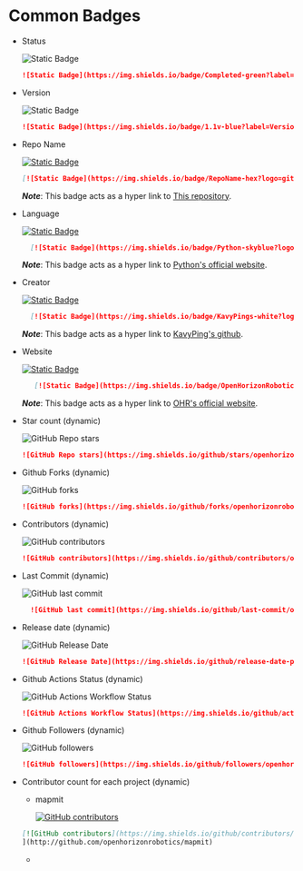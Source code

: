 # Common Badges 

* Status
  
   ![Static Badge](https://img.shields.io/badge/Completed-green?label=Status%20)
   ```markdown
  ![Static Badge](https://img.shields.io/badge/Completed-green?label=Status%20)


* Version
  
  ![Static Badge](https://img.shields.io/badge/1.1v-blue?label=Version)
  
  ```markdown
  ![Static Badge](https://img.shields.io/badge/1.1v-blue?label=Version)
  ```

  
* Repo Name
  
  [![Static Badge](https://img.shields.io/badge/RepoName-hex?logo=github&logoSize=auto&labelColor=black)](https://github.com/openhorizonrobotics/.github/new/main)

  ```md
  [![Static Badge](https://img.shields.io/badge/RepoName-hex?logo=github&logoSize=auto&labelColor=black)](https://github.com/openhorizonrobotics/.github/new/main)
  ```

  ***Note***: This badge acts as a hyper link to [This repository](https://github.com/openhorizonrobotics/.github/new/main).


* Language

  [![Static Badge](https://img.shields.io/badge/Python-skyblue?logo=python&logoSize=auto&labelColor=black)](https://www.python.org/)

  ```md
    [![Static Badge](https://img.shields.io/badge/Python-skyblue?logo=python&logoSize=auto&labelColor=black)](https://www.python.org/)
  ```

    ***Note***: This badge acts as a hyper link to [Python's official website](https://www.python.org/).


* Creator

  [![Static Badge](https://img.shields.io/badge/KavyPings-white?logo=github&logoSize=auto&labelColor=black)](https://github.com/KavyPings)
  
  ```md
    [![Static Badge](https://img.shields.io/badge/KavyPings-white?logo=github&logoSize=auto&labelColor=black)](https://github.com/KavyPings)
  ```

     ***Note***: This badge acts as a hyper link to [KavyPing's github](https://github.com/KavyPings).


* Website

  [![Static Badge](https://img.shields.io/badge/OpenHorizonRobotics-blue?logo=google&logoColor=white&logoSize=auto&labelColor=black)](https://openhorizonrobotics.com/)

  ```md
     [![Static Badge](https://img.shields.io/badge/OpenHorizonRobotics-blue?logo=google&logoColor=white&logoSize=auto&labelColor=black)](https://openhorizonrobotics.com/)
  ```

     ***Note***: This badge acts as a hyper link to [OHR's official website](https://openhorizonrobotics.com/).


* Star count (dynamic)
  
  ![GitHub Repo stars](https://img.shields.io/github/stars/openhorizonrobotics/.github?style=flat&logo=github&logoColor=white&logoSize=auto&labelColor=black&color=yellow)

    ```md
    ![GitHub Repo stars](https://img.shields.io/github/stars/openhorizonrobotics/.github?style=flat&logo=github&logoColor=white&logoSize=auto&labelColor=black&color=yellow)
    ```

* Github Forks (dynamic)

  ![GitHub forks](https://img.shields.io/github/forks/openhorizonrobotics/.github?style=flat&logo=github&logoColor=white&logoSize=auto&labelColor=black&color=darkblue)

  ```md
  ![GitHub forks](https://img.shields.io/github/forks/openhorizonrobotics/.github?style=flat&logo=github&logoColor=white&logoSize=auto&labelColor=black&color=darkblue)
  ```


* Contributors (dynamic)

  ![GitHub contributors](https://img.shields.io/github/contributors/openhorizonrobotics/.github?logo=github&logoColor=white&logoSize=auto&labelColor=black&color=blue)

  ```md
  ![GitHub contributors](https://img.shields.io/github/contributors/openhorizonrobotics/.github?logo=github&logoColor=white&logoSize=auto&labelColor=black&color=blue)
  ```

* Last Commit (dynamic)

  ![GitHub last commit](https://img.shields.io/github/last-commit/openhorizonrobotics/.github?path=README.md&display_timestamp=committer&logo=github&logoColor=white&logoSize=auto&labelColor=black&color=red)

  ```md
    ![GitHub last commit](https://img.shields.io/github/last-commit/openhorizonrobotics/.github?path=README.md&display_timestamp=committer&logo=github&logoColor=white&logoSize=auto&labelColor=black&color=red)
  ```

*  Release date (dynamic)

    ![GitHub Release Date](https://img.shields.io/github/release-date-pre/openhorizonrobotics/mapmit?display_date=created_at&logo=github&logoColor=white&logoSize=auto&labelColor=black&color=darkblue)

    ```md
    ![GitHub Release Date](https://img.shields.io/github/release-date-pre/openhorizonrobotics/mapmit?display_date=created_at&logo=github&logoColor=white&logoSize=auto&labelColor=black&color=darkblue)
    ```

* Github Actions Status (dynamic)

  ![GitHub Actions Workflow Status](https://img.shields.io/github/actions/workflow/status/openhorizonrobotics/.github/python-linter.yml?branch=main&event=push&logo=github&logoColor=white&logoSize=auto&labelColor=black&color=white)

  ```md
  ![GitHub Actions Workflow Status](https://img.shields.io/github/actions/workflow/status/openhorizonrobotics/.github/python-linter.yml?branch=main&event=push&logo=github&logoColor=white&logoSize=auto&labelColor=black&color=white)
  ```

* Github Followers (dynamic)

  ![GitHub followers](https://img.shields.io/github/followers/openhorizonrobotics?style=flat&logo=github&logoColor=white&logoSize=auto&labelColor=black&color=lightgreen)

  ```md
  ![GitHub followers](https://img.shields.io/github/followers/openhorizonrobotics?style=flat&logo=github&logoColor=white&logoSize=auto&labelColor=black&color=lightgreen)
  ```
* Contributor count for each project (dynamic)
   + mapmit
     
       [![GitHub contributors](https://img.shields.io/github/contributors/openhorizonrobotics/mapmit?logo=github&logoColor=white&labelColor=black)
](http://github.com/openhorizonrobotics/mapmit)
     
    ```md
    [![GitHub contributors](https://img.shields.io/github/contributors/openhorizonrobotics/mapmit?logo=github&logoColor=white&labelColor=black)
  ](http://github.com/openhorizonrobotics/mapmit)
    ```
  + 
